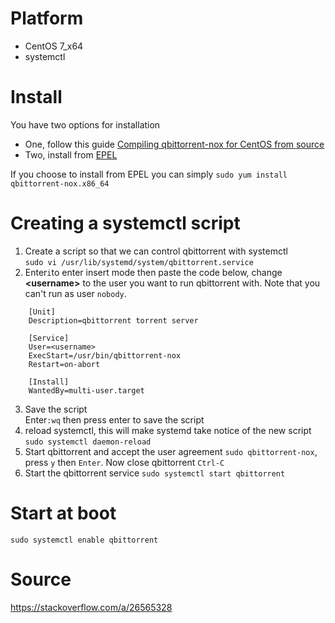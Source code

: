# Platform
* CentOS 7_x64
* systemctl

# Install
You have two options for installation

* One, follow this guide [Compiling qbittorrent-nox for CentOS from source](https://github.com/qbittorrent/qBittorrent/wiki/Compiling-qbittorrent-nox-for-CentOS-from-source)
* Two, install from [EPEL](https://fedoraproject.org/wiki/EPEL)

If you choose to install from EPEL you can simply `sudo yum install qbittorrent-nox.x86_64`

# Creating a systemctl script
1. Create a script so that we can control qbittorrent with systemctl  
`sudo vi /usr/lib/systemd/system/qbittorrent.service`  
2. Enter`i`to enter insert mode then paste the code below, change **\<username\>** to the user you want to run qbittorrent with. Note that you can't run as user `nobody`.    
```
    [Unit]
    Description=qbittorrent torrent server
    
    [Service]
    User=<username>
    ExecStart=/usr/bin/qbittorrent-nox
    Restart=on-abort
    
    [Install]
    WantedBy=multi-user.target
```
3. Save the script  
Enter`:wq` then press enter to save the script  
4. reload systemctl, this will make systemd take notice of the new script  
`sudo systemctl daemon-reload`  
5. Start qbittorrent and accept the user agreement
`sudo qbittorrent-nox`, press `y` then `Enter`. Now close qbittorrent `Ctrl-C`
5. Start the qbittorrent service
`sudo systemctl start qbittorrent`  

# Start at boot
`sudo systemctl enable qbittorrent`

# Source
https://stackoverflow.com/a/26565328